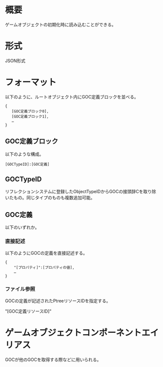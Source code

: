 # 概要

ゲームオブジェクトの初期化時に読み込むことができる。

# 形式

JSON形式

# フォーマット

以下のように、ルートオブジェクト内にGOC定義ブロックを並べる。

    {
       [GOC定義ブロック0],
       [GOC定義ブロック1],
       …
    }

## GOC定義ブロック

以下のような構成。

    [GOCTypeID]:[GOC定義]

## GOCTypeID

リフレクションシステムに登録したObjectTypeIDからGOCの接頭辞Cを取り除いたもの。同じタイプのものも複数追加可能。

## GOC定義

以下のいずれか。

### 直接記述

以下のようにGOCの定義を直接記述する。

    {
        "[プロパティ]":[プロパティの値],
        …
    }

### ファイル参照

GOCの定義が記述されたPtreeリソースIDを指定する。

"[GOC定義リソースID]"

# ゲームオブジェクトコンポーネントエイリアス

GOCが他のGOCを取得する際などに用いられる。